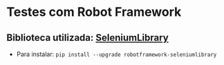 # Testes com Robot Framework
## Biblioteca utilizada: [SeleniumLibrary](https://robotframework.org/SeleniumLibrary)
- Para instalar: `pip install --upgrade robotframework-seleniumlibrary`



